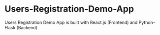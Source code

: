 # Users-Registration-Demo-App
Users Registration Demo App is built with React.js (Frontend) and Python-Flask (Backend)
